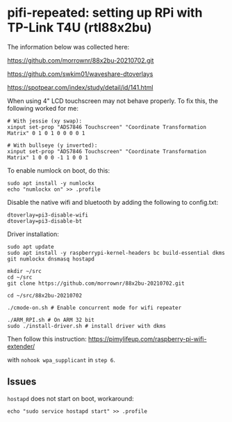 # pifi-repeated: setting up RPi with TP-Link T4U (rtl88x2bu)

The information below was collected here:

https://github.com/morrownr/88x2bu-20210702.git

https://github.com/swkim01/waveshare-dtoverlays

https://spotpear.com/index/study/detail/id/141.html

When using 4" LCD touchscreen may not behave properly. To fix this, the following worked for me:
```
# With jessie (xy swap):
xinput set-prop "ADS7846 Touchscreen" "Coordinate Transformation Matrix" 0 1 0 1 0 0 0 0 1
```
```
# With bullseye (y inverted):
xinput set-prop "ADS7846 Touchscreen" "Coordinate Transformation Matrix" 1 0 0 0 -1 1 0 0 1
```
To enable numlock on boot, do this:
```
sudo apt install -y numlockx
echo "numlockx on" >> .profile
```

Disable the native wifi and bluetooth by adding the following to config.txt:

```
dtoverlay=pi3-disable-wifi
dtoverlay=pi3-disable-bt
```


Driver installation:
```
sudo apt update
sudo apt install -y raspberrypi-kernel-headers bc build-essential dkms git numlockx dnsmasq hostapd

mkdir ~/src
cd ~/src
git clone https://github.com/morrownr/88x2bu-20210702.git

cd ~/src/88x2bu-20210702

./cmode-on.sh # Enable concurrent mode for wifi repeater

./ARM_RPI.sh # On ARM 32 bit
sudo ./install-driver.sh # install driver with dkms
```
Then follow this instruction:
https://pimylifeup.com/raspberry-pi-wifi-extender/

with `nohook wpa_supplicant` in `step 6`.

## Issues

`hostapd` does not start on boot, workaround:
```
echo "sudo service hostapd start" >> .profile 
```
